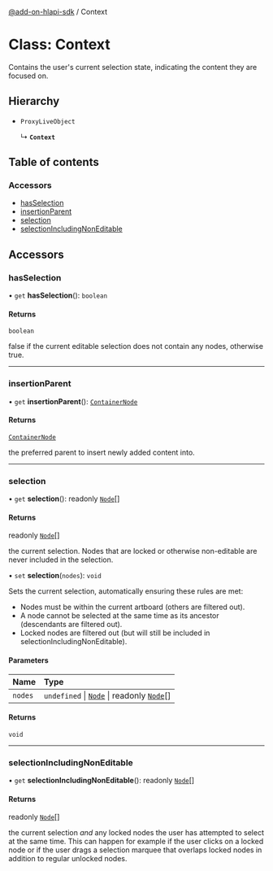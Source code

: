 [@add-on-hlapi-sdk](../overview.md) / Context

# Class: Context

Contains the user's current selection state, indicating the content they are focused on.

## Hierarchy

- `ProxyLiveObject`

  ↳ **`Context`**

## Table of contents

### Accessors

- [hasSelection](Context.md#hasSelection)
- [insertionParent](Context.md#insertionParent)
- [selection](Context.md#selection)
- [selectionIncludingNonEditable](Context.md#selectionIncludingNonEditable)

## Accessors

### <a id="hasSelection" name="hasSelection"></a> hasSelection

• `get` **hasSelection**(): `boolean`

#### Returns

`boolean`

false if the current editable selection does not contain any nodes, otherwise true.

___

### <a id="insertionParent" name="insertionParent"></a> insertionParent

• `get` **insertionParent**(): [`ContainerNode`](ContainerNode.md)

#### Returns

[`ContainerNode`](ContainerNode.md)

the preferred parent to insert newly added content into.

___

### <a id="selection" name="selection"></a> selection

• `get` **selection**(): readonly [`Node`](Node.md)[]

#### Returns

readonly [`Node`](Node.md)[]

the current selection. Nodes that are locked or otherwise non-editable are never included in the selection.

• `set` **selection**(`nodes`): `void`

Sets the current selection, automatically ensuring these rules are met:
- Nodes must be within the current artboard (others are filtered out).
- A node cannot be selected at the same time as its ancestor (descendants are filtered out).
- Locked nodes are filtered out (but will still be included in selectionIncludingNonEditable).

#### Parameters

| Name | Type |
| :------ | :------ |
| `nodes` | `undefined` \| [`Node`](Node.md) \| readonly [`Node`](Node.md)[] |

#### Returns

`void`

___

### <a id="selectionIncludingNonEditable" name="selectionIncludingNonEditable"></a> selectionIncludingNonEditable

• `get` **selectionIncludingNonEditable**(): readonly [`Node`](Node.md)[]

#### Returns

readonly [`Node`](Node.md)[]

the current selection *and* any locked nodes the user has attempted to select at the same time. This can
happen for example if the user clicks on a locked node or if the user drags a selection marquee that overlaps
locked nodes in addition to regular unlocked nodes.
